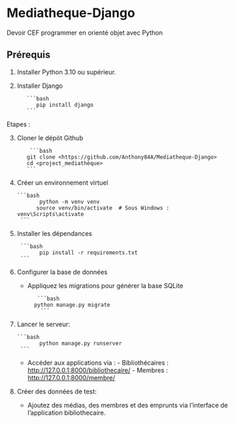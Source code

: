 # Mediatheque-Django

Devoir CEF programmer en orienté objet avec Python


## Prérequis

1. Installer Python 3.10 ou supérieur.
2. Installer Django
   
          ```bash 
             pip install django
          ```
Etapes :

3. Cloner le dépöt Github
   
           ```bash
          git clone <https://github.com/Anthony84A/Mediatheque-Django>
          cd <project_mediathèque>
          ```

4. Créer un environnement virtuel
   
       ```bash
              python -m venv venv
             source venv/bin/activate  # Sous Windows : venv\Scripts\activate
        ```

5. Installer les dépendances
   
        ```bash
              pip install -r requirements.txt
        ```

6. Configurer la base de données
   
   - Appliquez les migrations pour générer la base SQLite
     
            ```bash
           python manage.py migrate
             ```

7. Lancer le serveur:
    
       ```bash
              python manage.py runserver
        ```

   - Accéder aux applications via :
          - Bibliothécaires : http://127.0.0.1:8000/bibliothecaire/
          - Membres : http://127.0.0.1:8000/membre/


8. Créer des données de test:
    - Ajoutez des médias, des membres et des emprunts via l’interface de l’application bibliothecaire.
     
